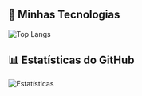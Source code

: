 <!--
**snttsz/snttsz** is a ✨ _special_ ✨ repository because its `README.md` (this file) appears on your GitHub profile.

Here are some ideas to get you started:

- 🔭 I’m currently working on ...
- 🌱 I’m currently learning ...
- 👯 I’m looking to collaborate on ...
- 🤔 I’m looking for help with ...
- 💬 Ask me about ...
- 📫 How to reach me: ...
- 😄 Pronouns: ...
- ⚡ Fun fact: ...
-->

## 🚀 Minhas Tecnologias
![Top Langs](https://github-readme-stats.vercel.app/api/top-langs/?username=snttsz&layout=compact)

## 📊 Estatísticas do GitHub
![Estatísticas](https://github-readme-stats.vercel.app/api?username=snttsz&show_icons=true&theme=dracula)
